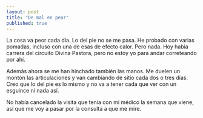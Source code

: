 ```yaml
---
layout: post
title: "De mal en peor"
published: true
---
```


La cosa va peor cada día. Lo del pie no se me pasa. He probado con varias pomadas, incluso con una de esas de efecto calor. Pero nada. Hoy habia carrera del circuito Divina Pastora, pero no estoy yo para andar correteando por ahí.

Además ahora se me han hinchado también las manos. Me duelen un montón las articulaciones y van cambiando de sitio cada dos o tres días. Creo que lo del pie es lo mismo y no va a tener cada que ver con un esguince ni nada así.

No había cancelado la visita que tenía con mi médico la semana que viene, así que me voy a pasar por la consulta a que me mire.
